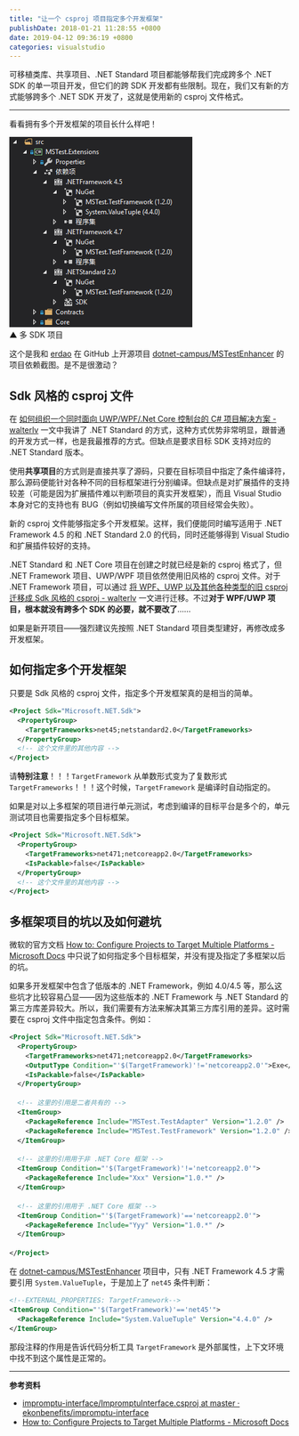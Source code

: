 ```yaml
---
title: "让一个 csproj 项目指定多个开发框架"
publishDate: 2018-01-21 11:28:55 +0800
date: 2019-04-12 09:36:19 +0800
categories: visualstudio
---
```


可移植类库、共享项目、.NET Standard 项目都能够帮我们完成跨多个 .NET SDK 的单一项目开发，但它们的跨 SDK 开发都有些限制。现在，我们又有新的方式能够跨多个 .NET SDK 开发了，这就是使用新的 csproj 文件格式。

---

看看拥有多个开发框架的项目长什么样吧！

![多 SDK 的项目](/static/posts/2018-02-12-15-17-26.png)  
▲ 多 SDK 项目

这个是我和 [erdao](https://github.com/erdao) 在 GitHub 上开源项目 [dotnet-campus/MSTestEnhancer](https://github.com/dotnet-campus/MSTestEnhancer) 的项目依赖截图。是不是很激动？

<p id="toc"></p>

## Sdk 风格的 csproj 文件

在 [如何组织一个同时面向 UWP/WPF/.Net Core 控制台的 C# 项目解决方案 - walterlv](/post/organize-csharp-project-targeting-multiple-platforms) 一文中我讲了 .NET Standard 的方式，这种方式优势非常明显，跟普通的开发方式一样，也是我最推荐的方式。但缺点是要求目标 SDK 支持对应的 .NET Standard 版本。

使用**共享项目**的方式则是直接共享了源码，只要在目标项目中指定了条件编译符，那么源码便能针对各种不同的目标框架进行分别编译。但缺点是对扩展插件的支持较差（可能是因为扩展插件难以判断项目的真实开发框架），而且 Visual Studio 本身对它的支持也有 BUG（例如切换编写文件所属的项目经常会失败）。

新的 csproj 文件能够指定多个开发框架。这样，我们便能同时编写适用于 .NET Framework 4.5 的和 .NET Standard 2.0 的代码，同时还能够得到 Visual Studio 和扩展插件较好的支持。

.NET Standard 和 .NET Core 项目在创建之时就已经是新的 csproj 格式了，但 .NET Framework 项目、UWP/WPF 项目依然使用旧风格的 csproj 文件。对于 .NET Framework 项目，可以通过 [将 WPF、UWP 以及其他各种类型的旧 csproj 迁移成 Sdk 风格的 csproj - walterlv](/post/introduce-new-style-csproj-into-net-framework) 一文进行迁移。不过**对于 WPF/UWP 项目，根本就没有跨多个 SDK 的必要，就不要改了**……

如果是新开项目——强烈建议先按照 .NET Standard 项目类型建好，再修改成多开发框架。

## 如何指定多个开发框架

只要是 Sdk 风格的 csproj 文件，指定多个开发框架真的是相当的简单。

```xml
<Project Sdk="Microsoft.NET.Sdk">
  <PropertyGroup>
    <TargetFrameworks>net45;netstandard2.0</TargetFrameworks>
  </PropertyGroup>
  <!-- 这个文件里的其他内容 -->
</Project>
```

请**特别注意**！！！`TargetFramework` 从单数形式变为了复数形式 `TargetFrameworks`！！！这个时候，`TargetFramework` 是编译时自动指定的。

如果是对以上多框架的项目进行单元测试，考虑到编译的目标平台是多个的，单元测试项目也需要指定多个目标框架。

```xml
<Project Sdk="Microsoft.NET.Sdk">
  <PropertyGroup>
    <TargetFrameworks>net471;netcoreapp2.0</TargetFrameworks>
    <IsPackable>false</IsPackable>
  </PropertyGroup>
  <!-- 这个文件里的其他内容 -->
</Project>
```

## 多框架项目的坑以及如何避坑

微软的官方文档 [How to: Configure Projects to Target Multiple Platforms - Microsoft Docs](https://docs.microsoft.com/en-us/visualstudio/ide/how-to-configure-projects-to-target-multiple-platforms?wt.mc_id=MVP) 中只说了如何指定多个目标框架，并没有提及指定了多框架以后的坑。

如果多开发框架中包含了低版本的 .NET Framework，例如 4.0/4.5 等，那么这些坑才比较容易凸显——因为这些版本的 .NET Framework 与 .NET Standard 的第三方库差异较大。所以，我们需要有方法来解决其第三方库引用的差异。这时需要在 csproj 文件中指定包含条件。例如：

```xml
<Project Sdk="Microsoft.NET.Sdk">
  <PropertyGroup>
    <TargetFrameworks>net471;netcoreapp2.0</TargetFrameworks>
    <OutputType Condition="'$(TargetFramework)'!='netcoreapp2.0'">Exe</OutputType>
    <IsPackable>false</IsPackable>
  </PropertyGroup>

  <!-- 这里的引用是二者共有的 -->
  <ItemGroup>
    <PackageReference Include="MSTest.TestAdapter" Version="1.2.0" />
    <PackageReference Include="MSTest.TestFramework" Version="1.2.0" />
  </ItemGroup>

  <!-- 这里的引用用于非 .NET Core 框架 -->
  <ItemGroup Condition="'$(TargetFramework)'!='netcoreapp2.0'">
    <PackageReference Include="Xxx" Version="1.0.*" />
  </ItemGroup>

  <!-- 这里的引用用于 .NET Core 框架 -->
  <ItemGroup Condition="'$(TargetFramework)'=='netcoreapp2.0'">
    <PackageReference Include="Yyy" Version="1.0.*" />
  </ItemGroup>

</Project>
```

在 [dotnet-campus/MSTestEnhancer](https://github.com/dotnet-campus/MSTestEnhancer) 项目中，只有 .NET Framework 4.5 才需要引用 `System.ValueTuple`，于是加上了 `net45` 条件判断：

```xml
<!--EXTERNAL_PROPERTIES: TargetFramework-->
<ItemGroup Condition="'$(TargetFramework)'=='net45'">
  <PackageReference Include="System.ValueTuple" Version="4.4.0" />
</ItemGroup>
```

那段注释的作用是告诉代码分析工具 `TargetFramework` 是外部属性，上下文环境中找不到这个属性是正常的。

---

**参考资料**

- [impromptu-interface/ImpromptuInterface.csproj at master · ekonbenefits/impromptu-interface](https://github.com/ekonbenefits/impromptu-interface/blob/master/ImpromptuInterface/ImpromptuInterface.csproj)
- [How to: Configure Projects to Target Multiple Platforms - Microsoft Docs](https://docs.microsoft.com/en-us/visualstudio/ide/how-to-configure-projects-to-target-multiple-platforms?wt.mc_id=MVP)
